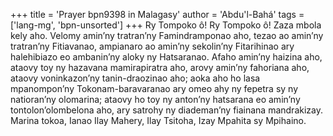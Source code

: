 +++
title = 'Prayer bpn9398 in Malagasy'
author = 'Abdu'l-Bahá'
tags = ['lang-mg', 'bpn-unsorted']
+++
Ry Tompoko ô! Ry Tompoko ô! Zaza mbola kely aho. Velomy amin’ny tratran’ny Famindramponao aho, tezao ao amin’ny tratran’ny Fitiavanao, ampianaro ao amin’ny sekolin’ny Fitarihinao ary halehibiazo eo ambanin’ny aloky ny Hatsaranao.
Afaho amin’ny haizina aho, ataovy toy ny hazavana mamirapiratra aho, arovy amin’ny fahoriana aho, ataovy voninkazon’ny tanin-draozinao aho; aoka aho ho lasa mpanompon’ny Tokonam-baravaranao ary omeo ahy ny fepetra sy ny natioran’ny olomarina; ataovy ho toy ny anton’ny hatsarana eo amin’ny tontolon’olombelona aho, ary satrohy ny diademan’ny fiainana mandrakizay.
Marina tokoa, Ianao Ilay Mahery, Ilay Tsitoha, Izay Mpahita sy Mpihaino.
